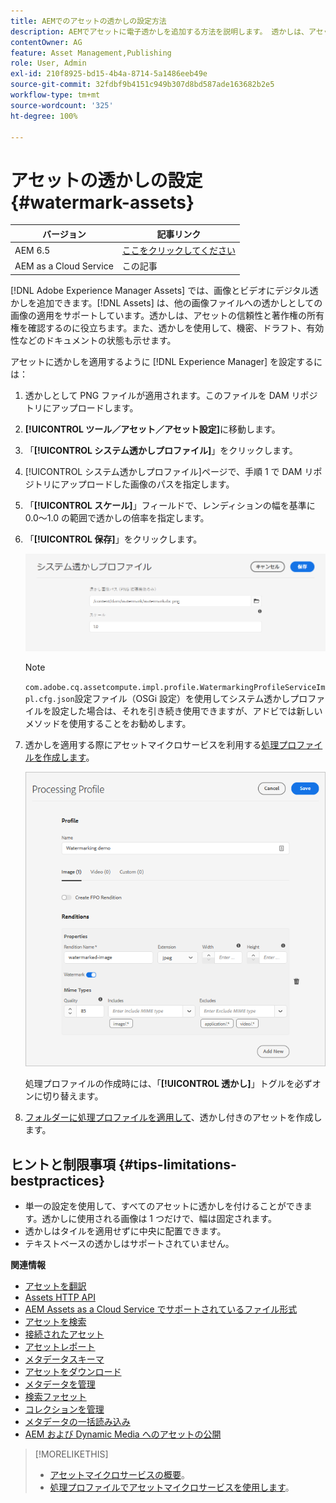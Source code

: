 ```yaml
---
title: AEMでのアセットの透かしの設定方法
description: AEMでアセットに電子透かしを追加する方法を説明します。 透かしは、アセットの信頼性と著作権の所有権を確認するのに役立ちます。
contentOwner: AG
feature: Asset Management,Publishing
role: User, Admin
exl-id: 210f8925-bd15-4b4a-8714-5a1486eeb49e
source-git-commit: 32fdbf9b4151c949b307d8bd587ade163682b2e5
workflow-type: tm+mt
source-wordcount: '325'
ht-degree: 100%

---
```


# アセットの透かしの設定 {#watermark-assets}

| バージョン | 記事リンク |
| -------- | ---------------------------- |
| AEM 6.5 | [ここをクリックしてください](https://experienceleague.adobe.com/docs/experience-manager-65/assets/administer/watermarking.html?lang=ja) |
| AEM as a Cloud Service | この記事 |

[!DNL Adobe Experience Manager Assets] では、画像とビデオにデジタル透かしを追加できます。[!DNL Assets] は、他の画像ファイルへの透かしとしての画像の適用をサポートしています。透かしは、アセットの信頼性と著作権の所有権を確認するのに役立ちます。また、透かしを使用して、機密、ドラフト、有効性などのドキュメントの状態も示せます。

アセットに透かしを適用するように [!DNL Experience Manager] を設定するには：

1. 透かしとして PNG ファイルが適用されます。このファイルを DAM リポジトリにアップロードします。

1. **[!UICONTROL ツール／アセット／アセット設定]**&#x200B;に移動します。

1. 「**[!UICONTROL システム透かしプロファイル]**」をクリックします。

1. [!UICONTROL システム透かしプロファイル]ページで、手順 1 で DAM リポジトリにアップロードした画像のパスを指定します。

1. 「**[!UICONTROL スケール]**」フィールドで、レンディションの幅を基準に 0.0～1.0 の範囲で透かしの倍率を指定します。

1. 「**[!UICONTROL 保存]**」をクリックします。

   ![Asset Duplication Detector](assets/system-watermarking-profile.png)

   >[!NOTE]
   >
   >`com.adobe.cq.assetcompute.impl.profile.WatermarkingProfileServiceImpl.cfg.json`設定ファイル（OSGi 設定）を使用してシステム透かしプロファイルを設定した場合は、それを引き続き使用できますが、アドビでは新しいメソッドを使用することをお勧めします。


1. 透かしを適用する際にアセットマイクロサービスを利用する[処理プロファイルを作成します](/help/assets/asset-microservices-configure-and-use.md#create-custom-profile)。

   ![透かしを作成するアセット処理プロファイル](assets/watermark-processing-profile.png)

   処理プロファイルの作成時には、「**[!UICONTROL 透かし]**」トグルを必ずオンに切り替えます。

1. [フォルダーに処理プロファイルを適用して](/help/assets/asset-microservices-configure-and-use.md#use-profiles)、透かし付きのアセットを作成します。

## ヒントと制限事項 {#tips-limitations-bestpractices}

* 単一の設定を使用して、すべてのアセットに透かしを付けることができます。透かしに使用される画像は 1 つだけで、幅は固定されます。
* 透かしはタイルを適用せずに中央に配置できます。
* テキストベースの透かしはサポートされていません。

**関連情報**

* [アセットを翻訳](translate-assets.md)
* [Assets HTTP API](mac-api-assets.md)
* [AEM Assets as a Cloud Service でサポートされているファイル形式](file-format-support.md)
* [アセットを検索](search-assets.md)
* [接続されたアセット](use-assets-across-connected-assets-instances.md)
* [アセットレポート](asset-reports.md)
* [メタデータスキーマ](metadata-schemas.md)
* [アセットをダウンロード](download-assets-from-aem.md)
* [メタデータを管理](manage-metadata.md)
* [検索ファセット](search-facets.md)
* [コレクションを管理](manage-collections.md)
* [メタデータの一括読み込み](metadata-import-export.md)
* [AEM および Dynamic Media へのアセットの公開](/help/assets/publish-assets-to-aem-and-dm.md)

>[!MORELIKETHIS]
>
>* [アセットマイクロサービスの概要](/help/assets/asset-microservices-overview.md)。
>* [処理プロファイルでアセットマイクロサービスを使用します](/help/assets/asset-microservices-configure-and-use.md)。
